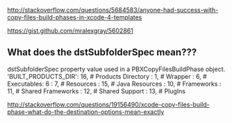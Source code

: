http://stackoverflow.com/questions/5684583/anyone-had-success-with-copy-files-build-phases-in-xcode-4-templates

https://gist.github.com/mralexgray/5602861


## What does the dstSubfolderSpec mean??? 
dstSubfolderSpec property value used in a PBXCopyFilesBuildPhase object.
'BUILT_PRODUCTS_DIR': 16,  # Products Directory
 : 1,                      # Wrapper
 : 6,                      # Executables: 6
 : 7,                      # Resources
 : 15,                     # Java Resources
 : 10,                     # Frameworks
 : 11,                     # Shared Frameworks
 : 12,                     # Shared Support
 : 13,                     # PlugIns

 http://stackoverflow.com/questions/19156490/xcode-copy-files-build-phase-what-do-the-destination-options-mean-exactly